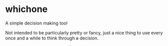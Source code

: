 whichone
========

A simple decision making tool

Not intended to be particularly pretty or fancy, just a nice thing to use every once and a while to think through a decision.
